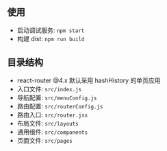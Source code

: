 ## 使用

- 启动调试服务: `npm start`
- 构建 dist: `npm run build`

## 目录结构

- react-router @4.x 默认采用 hashHistory 的单页应用
- 入口文件: `src/index.js`
- 导航配置: `src/menuConfig.js`
- 路由配置: `src/routerConfig.js`
- 路由入口: `src/router.jsx`
- 布局文件: `src/layouts`
- 通用组件: `src/components`
- 页面文件: `src/pages`
